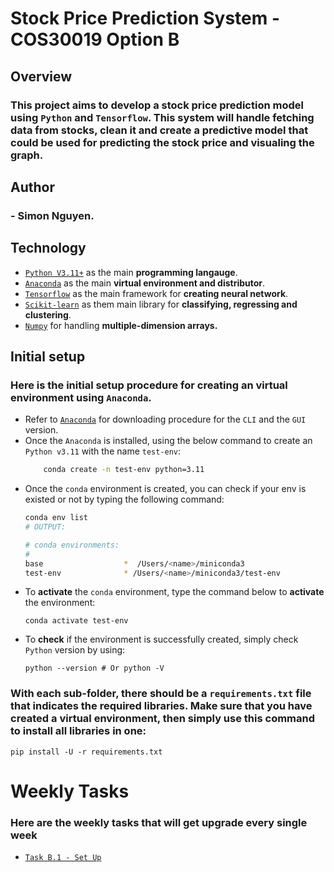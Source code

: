 # Stock Price Prediction System - COS30019 Option B

## Overview
### This project aims to develop a stock price prediction model using `Python` and `Tensorflow`. This system will handle **fetching data** from stocks, **clean** it and **create** a predictive model that could be used for **predicting** the stock price and **visualing** the graph.

## Author
### - Simon Nguyen.

## Technology
- [`Python V3.11+`](https://www.python.org/) as the main **programming langauge**.
- [`Anaconda`](https://www.anaconda.com/) as the main **virtual environment and distributor**.
- [`Tensorflow`](https://www.tensorflow.org/?hl=en) as the main framework for **creating neural network**.
- [`Scikit-learn`](https://scikit-learn.org/stable/) as them main library for **classifying, regressing and clustering**.
- [`Numpy`](https://numpy.org/) for handling **multiple-dimension arrays.**

## Initial setup
### Here is the initial setup procedure for creating an virtual environment using `Anaconda`.
- Refer to [`Anaconda`](https://www.anaconda.com/) for downloading procedure for the `CLI` and the `GUI` version.
- Once the `Anaconda` is installed, using the below command to create an `Python v3.11` with the name `test-env`:
    ```sh
        conda create -n test-env python=3.11
    ```
- Once the `conda` environment is created, you can check if your env is existed or not by typing the following command:
    ```sh
    conda env list
    # OUTPUT:

    # conda environments:
    #
    base                  *  /Users/<name>/miniconda3
    test-env              * /Users/<name>/miniconda3/test-env

    ```
- To **activate** the `conda` environment, type the command below to **activate** the environment:
    ```
    conda activate test-env
    ```
- To **check** if the environment is successfully created, simply check `Python` version by using:
    ```
    python --version # Or python -V
    ```
### With each sub-folder, there should be a `requirements.txt` file that indicates the required libraries. Make sure that you have created a virtual environment, then simply use this command to install all libraries in one:

    pip install -U -r requirements.txt

# Weekly Tasks
### Here are the weekly tasks that will get upgrade every single week
- [`Task B.1 - Set Up`](https://github.com/cobeo2004/cos30018/tree/main/Week1)
